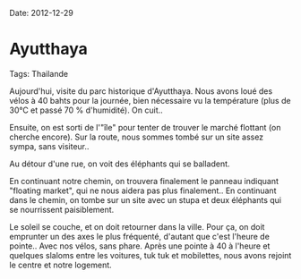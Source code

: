 Date: 2012-12-29
# Ayutthaya
Tags: Thailande

Aujourd'hui, visite du parc historique d'Ayutthaya. Nous avons loué des vélos à 40 bahts pour la journée, bien nécessaire vu la température (plus de 30°C et passé 70 % d'humidité). On cuit..

Ensuite, on est sorti de l'"île" pour tenter de trouver le marché flottant (on cherche encore). Sur la route, nous sommes tombé sur un site assez sympa, sans visiteur..

Au détour d'une rue, on voit des éléphants qui se balladent.

En continuant notre chemin, on trouvera finalement le panneau indiquant "floating market", qui ne nous aidera pas plus finalement.. En continuant dans le chemin, on tombe sur un site avec un stupa et deux éléphants qui se nourrissent paisiblement.

Le soleil se couche, et on doit retourner dans la ville. Pour ça, on doit emprunter un des axes le plus fréquenté, d'autant que c'est l'heure de pointe.. Avec nos vélos, sans phare. Après une pointe à 40 à l'heure et quelques slaloms entre les voitures, tuk tuk et mobilettes, nous avons rejoint le centre et notre logement.
